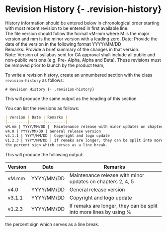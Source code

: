 # Revision History {- .revision-history}

History information should be entered below in chronological order starting with most recent revision to be entered in first available line.  
The file version should follow the format vM-mm where M is the major version and mm is the minor version with a leading zero.
Date: Provide the date of the version in the following format YYYY/MM/DD  
Remarks: Provide a brief summary of the changes in that version.  
Note: Version of syllabus sent for GA approval shall include all public and non-public versions (e.g. Pre- Alpha, Alpha and Beta). These revisions must be removed prior to launch by the product team,

To write a revision history, create an unnumbered section with the class `revision-history` as follows:

```
# Revision History {- .revision-history}
```

This will produce the same output as the heading of this section.

You can list the revisions as follows:

``` md
| Version | Date | Remarks |
|---------|------|---------|
vM.mm | YYYY/MM/DD |  Maintenance release with minor updates on chapters 2, 4, 5
v4.0 | YYYY/MM/DD | General release version
v3.1.1 | YYYY/MM/DD | Copyright and logo update
v1.2.3 | YYYY/MM/DD | If remaks are longer, they can be split into more lines by using \%
the percent sign which serves as a line break.
```

This will produce the following output:

| Version | Date | Remarks |
|---------|------|---------|
vM.mm | YYYY/MM/DD |  Maintenance release with minor updates on chapters 2, 4, 5
v4.0 | YYYY/MM/DD | General release version
v3.1.1 | YYYY/MM/DD | Copyright and logo update
v1.2.3 | YYYY/MM/DD | If remaks are longer, they can be split into more lines by using %
the percent sign which serves as a line break.